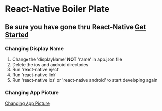 # React-Native Boiler Plate

## Be sure you have gone thru React-Native [Get Started](https://facebook.github.io/react-native/docs/getting-started)

### Changing Display Name
1. Change the 'displayName' **NOT** 'name' in app.json file
2. Delete the ios and android directories
3. Run 'react-native eject'
4. Run 'react-native link'
5. Run 'react-native ios' or 'react-native android' to start developing again

### Changing App Picture
[Changing App Picture](https://medium.com/@scottianstewart/react-native-add-app-icons-and-launch-screens-onto-ios-and-android-apps-3bfbc20b7d4c)
